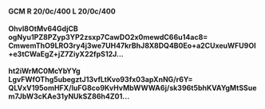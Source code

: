 #### GCM R 20/0c/400 L 20/0c/400
**OhvI8OtMv64GdjCB**<br/>**ogNyu1PZ8PZyp3YP2zsxp7CawDO2x0mewdC66u14ac8=**<br/>**CmwemThO9LRO3ry4j3we7UH47krBhJ8X8DQ4B0Eo+a2CUxeuWFU9Ol+e3tCWaEgZ+jZ7ZiyX22fpS12J...**<br/><br/>
**ht2iWrMC0McYbYYg**<br/>**LgvFWfOThg5ubegztJ13vfLtKvo93fx03apXnNG/r6Y=**<br/>**QLVxV195omHFX/IuFG8co9KvHvMbWWWA6j/sk396t5bhKVAYgMtSSuem7JbW3cKAe31yNUkSZ86h4Z01...**